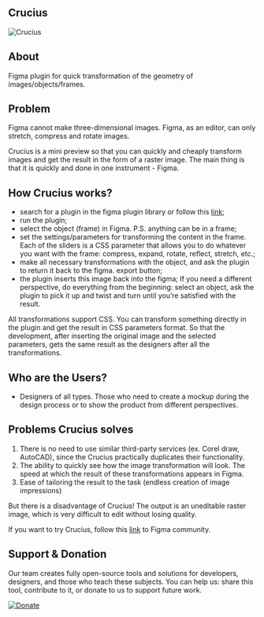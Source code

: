 ## Crucius

![Crucius](https://github.com/eduhund/Crucius/assets/141957200/aaba4004-d533-4fef-9212-ca5446e08eee)

## About

Figma plugin for quick transformation of the geometry of images/objects/frames. 

## Problem

Figma cannot make three-dimensional images. Figma, as an editor, can only stretch, compress and rotate images.

Crucius is a mini preview so that you can quickly and cheaply transform images and get the result in the form of a raster image. The main thing is that it is quickly and done in one instrument - Figma.

## How Crucius works?

- search for a plugin in the figma plugin library or follow this [link](https://www.figma.com/community/plugin/1379456470658580472/crucius);
- run the plugin;
- select the object (frame) in Figma. P.S. anything can be in a frame;
- set the settings/parameters for transforming the content in the frame.
Each of the sliders is a CSS parameter that allows you to do whatever you want with the frame: compress, expand, rotate, reflect, stretch, etc.;
- make all necessary transformations with the object, and ask the plugin to return it back to the figma. export button;
- the plugin inserts this image back into the figma;
If you need a different perspective, do everything from the beginning: select an object, ask the plugin to pick it up and twist and turn until you’re satisfied with the result.

All transformations support CSS. You can transform something directly in the plugin and get the result in CSS parameters format. So that the development, after inserting the original image and the selected parameters, gets the same result as the designers after all the transformations.

## Who are the Users?

- Designers of all types. Those who need to create a mockup during the design process or to show the product from different perspectives.

## Problems Crucius solves

1. There is no need to use similar third-party services (ex. Corel draw, AutoCAD), since the Crucius practically duplicates their functionality.
2. The ability to quickly see how the image transformation will look. The speed at which the result of these transformations appears in Figma.
3. Ease of tailoring the result to the task (endless creation of image impressions)

But there is a disadvantage of Crucius! The output is an uneditable raster image, which is very difficult to edit without losing quality.

If you want to try Crucius, follow this [link](https://www.figma.com/community/plugin/1379456470658580472/crucius) to Figma community.

## Support & Donation

Our team creates fully open-source tools and solutions for developers, designers, and those who teach these subjects. You can help us: share this tool, contribute to it, or donate to us to support future work. 

[![Donate](https://img.shields.io/badge/Donate-PayPal-green.svg)](https://www.paypal.com/donate/?hosted_button_id=7Z9A2PABQU584)
